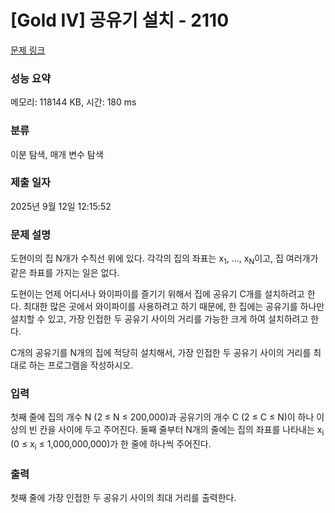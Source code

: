 # [Gold IV] 공유기 설치 - 2110 

[문제 링크](https://www.acmicpc.net/problem/2110) 

### 성능 요약

메모리: 118144 KB, 시간: 180 ms

### 분류

이분 탐색, 매개 변수 탐색

### 제출 일자

2025년 9월 12일 12:15:52

### 문제 설명

<p style="user-select: auto !important;">도현이의 집 N개가 수직선 위에 있다. 각각의 집의 좌표는 x<sub style="user-select: auto !important;">1</sub>, ..., x<sub style="user-select: auto !important;">N</sub>이고, 집 여러개가 같은 좌표를 가지는 일은 없다.</p>

<p style="user-select: auto !important;">도현이는 언제 어디서나 와이파이를 즐기기 위해서 집에 공유기 C개를 설치하려고 한다. 최대한 많은 곳에서 와이파이를 사용하려고 하기 때문에, 한 집에는 공유기를 하나만 설치할 수 있고, 가장 인접한 두 공유기 사이의 거리를 가능한 크게 하여 설치하려고 한다.</p>

<p style="user-select: auto !important;">C개의 공유기를 N개의 집에 적당히 설치해서, 가장 인접한 두 공유기 사이의 거리를 최대로 하는 프로그램을 작성하시오.</p>

### 입력 

 <p style="user-select: auto !important;">첫째 줄에 집의 개수 N (2 ≤ N ≤ 200,000)과 공유기의 개수 C (2 ≤ C ≤ N)이 하나 이상의 빈 칸을 사이에 두고 주어진다. 둘째 줄부터 N개의 줄에는 집의 좌표를 나타내는 x<sub style="user-select: auto !important;">i</sub> (0 ≤ x<sub style="user-select: auto !important;">i</sub> ≤ 1,000,000,000)가 한 줄에 하나씩 주어진다.</p>

### 출력 

 <p style="user-select: auto !important;">첫째 줄에 가장 인접한 두 공유기 사이의 최대 거리를 출력한다.</p>

